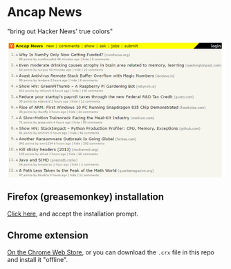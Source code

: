 
# Ancap News

"bring out Hacker News' true colors"

![](https://raw.githubusercontent.com/cemerick/ancap-news/master/screenshot.png)

## Firefox (greasemonkey) installation

[Click here](https://github.com/cemerick/ancap-news/raw/master/ancapnews.user.js), and accept the installation prompt.

## Chrome extension

[On the Chrome Web Store](https://chrome.google.com/webstore/detail/lmndkjjpokjnmffdbinkcdjlikbjejkk), or you can download the `.crx` file in this repo and install it "offline".

